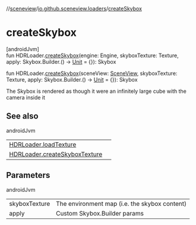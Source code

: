 //[sceneview](../../index.md)/[io.github.sceneview.loaders](index.md)/[createSkybox](create-skybox.md)

# createSkybox

[androidJvm]\
fun HDRLoader.[createSkybox](create-skybox.md)(engine: Engine, skyboxTexture: Texture, apply: Skybox.Builder.() -&gt; [Unit](https://kotlinlang.org/api/latest/jvm/stdlib/kotlin/-unit/index.html) = {}): Skybox

fun HDRLoader.[createSkybox](create-skybox.md)(sceneView: [SceneView](../io.github.sceneview/-scene-view/index.md), skyboxTexture: Texture, apply: Skybox.Builder.() -&gt; [Unit](https://kotlinlang.org/api/latest/jvm/stdlib/kotlin/-unit/index.html) = {}): Skybox

The Skybox is rendered as though it were an infinitely large cube with the camera inside it

## See also

androidJvm

| | |
|---|---|
| [HDRLoader.loadTexture](load-texture.md) |  |
| [HDRLoader.createSkyboxTexture](create-skybox-texture.md) |  |

## Parameters

androidJvm

| | |
|---|---|
| skyboxTexture | The environment map (i.e. the skybox content) |
| apply | Custom Skybox.Builder params |
